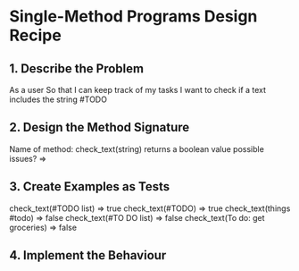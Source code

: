 # Single-Method Programs Design Recipe


## 1. Describe the Problem

As a user
So that I can keep track of my tasks
I want to check if a text includes the string #TODO


## 2. Design the Method Signature

Name of method: check_text(string)
returns a boolean value
possible issues? =>


## 3. Create Examples as Tests

check_text(#TODO list) => true
check_text(#TODO) => true
check_text(things #todo) => false
check_text(#TO DO list) => false
check_text(To do: get groceries) => false

## 4. Implement the Behaviour



